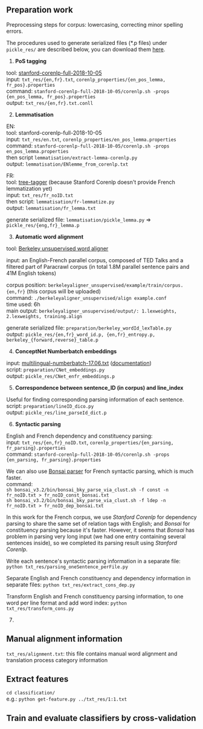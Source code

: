 ## Preparation work
 
Preprocessing steps for corpus: lowercasing, correcting minor spelling errors. 

The procedures used to generate serialized files (*.p files) under `pickle_res/` are described below, you can download them [here](https://www.dropbox.com/s/g2bzit2o6lqabpv/pickle_res.zip?dl=0). 
<!-- upload all the *.p files in a zipped directory onto github -->

1. **PoS tagging** 

tool: [stanford-corenlp-full-2018-10-05](https://stanfordnlp.github.io/CoreNLP/download.html) <br/>
input: `txt_res/{en,fr}.txt`, `corenlp_properties/{en_pos_lemma, fr_pos}.properties` <br/>
command: `stanford-corenlp-full-2018-10-05/corenlp.sh -props {en_pos_lemma, fr_pos}.properties` <br/>
output: `txt_res/{en,fr}.txt.conll` 

2. **Lemmatisation** 

EN: <br/>
tool: stanford-corenlp-full-2018-10-05 <br/>
input: `txt_res/en.txt`, `corenlp_properties/en_pos_lemma.properties` <br/>
command: `stanford-corenlp-full-2018-10-05/corenlp.sh -props en_pos_lemma.properties` <br/>
then script `lemmatisation/extract-lemma-corenlp.py` <br/>
output: `lemmatisation/ENlemme_from_corenlp.txt` <br/>

FR: <br/>
tool: [tree-tagger](http://www.cis.uni-muenchen.de/~schmid/tools/TreeTagger/) (because Stanford Corenlp doesn't provide French lemmatization yet) <br/>
input: `txt_res/fr_noID.txt`  <br/>
then script: `lemmatisation/fr-lemmatize.py` <br/>
output: `lemmatisation/fr_lemma.txt`  <br/>

generate serialized file: `lemmatisation/pickle_lemma.py` => `pickle_res/{eng,fr}_lemma.p` <br/>

3. **Automatic word alignment**

tool: [Berkeley unsupervised word aligner](https://code.google.com/archive/p/berkeleyaligner/downloads) <br/>

input: an English-French parallel corpus, composed of TED Talks and a filtered part of Paracrawl corpus (in total 1.8M parallel sentence pairs and 41M English tokens)  <br/>
<!-- filter Paracrawl corpus, keep the parallel sentences having at least 10 words at each side 
original corpus: 27M, after this filtering: 19M, we randomly take 2M lines to combine with TED corpus => 2 163 092 lines 
finally clean the combined corpus PC2M_ted.{e,f} by a moses's script: 1 806 680 lines -->
corpus position: `berkeleyaligner_unsupervised/example/train/corpus.{en,fr}` (this corpus will be uploaded) <br/> 
command: `./berkeleyaligner_unsupervised/align example.conf` <br/>
time used: 6h  <br/>
main output: `berkeleyaligner_unsupervised/output/: 1.lexweights, 2.lexweights, training.align` 

generate serialized file: `preparation/berkeley_wordId_lexTable.py` <br/>
output: `pickle_res/{en,fr}_word_id.p, {en,fr}_entropy.p, berkeley_{forward,reverse}_table.p` <br/>
 
4. **ConceptNet Numberbatch embeddings** 

input: [multilingual-numberbatch-17.06.txt](https://conceptnet.s3.amazonaws.com/downloads/2017/numberbatch/numberbatch-17.06.txt.gz) ([documentation](https://github.com/commonsense/conceptnet-numberbatch)) <br/>
script: `preparation/CNet_embeddings.py` <br/>
output: `pickle_res/CNet_enfr_embeddings.p`

5. **Correspondence between sentence_ID (in corpus) and line_index**

Useful for finding corresponding parsing information of each sentence. <br/> 
script: `preparation/lineID_dico.py` <br/>
output: `pickle_res/line_parseId_dict.p`  

6. **Syntactic parsing**

English and French dependency and constituency parsing: <br/>
input: `txt_res/{en,fr}_noID.txt`, `corenlp_properties/{en_parsing, fr_parsing}.properties` <br/>
command: `stanford-corenlp-full-2018-10-05/corenlp.sh -props {en_parsing, fr_parsing}.properties` <br/>

We can also use [Bonsai parser](http://alpage.inria.fr/statgram/frdep/fr_stat_dep_parsing.html) for French syntactic parsing, which is much faster. <br/>
command: <br/>
`sh bonsai_v3.2/bin/bonsai_bky_parse_via_clust.sh -f const -n fr_noID.txt > fr_noID_const_bonsai.txt`  <br/>
`sh bonsai_v3.2/bin/bonsai_bky_parse_via_clust.sh -f ldep -n fr_noID.txt > fr_noID_dep_bonsai.txt` 

In this work for the French corpus, we use *Stanford Corenlp* for dependency parsing to share the same set of relation tags with English; and *Bonsai* for constituency parsing because it's faster. However, it seems that *Bonsai* has problem in parsing very long input (we had one entry containing several sentences inside), so we completed its parsing result using *Stanford Corenlp*. 

Write each sentence's syntactic parsing information in a separate file: `python txt_res/parsing_oneSentence_perFile.py`

Separate English and French constituency and dependency information in separate files: `python txt_res/extract_cons_dep.py`

Transform English and French constituency parsing information, to one word per line format and add word index: `python txt_res/transform_cons.py`

7. 

## Manual alignment information 

`txt_res/alignment.txt`: this file contains manual word alignment and translation process category information 

## Extract features

`cd classification/` <br/>
e.g.: `python get-feature.py ../txt_res/1:1.txt` 

## Train and evaluate classifiers by cross-validation 

